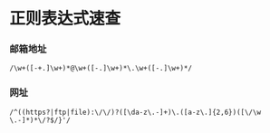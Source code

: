 # 正则表达式速查
### 邮箱地址
```/\w+([-+.]\w+)*@\w+([-.]\w+)*\.\w+([-.]\w+)*/```
### 网址
```/^((https?|ftp|file):\/\/)?([\da-z\.-]+)\.([a-z\.]{2,6})([\/\w \.-]*)*\/?$/}'/```
